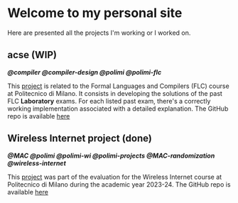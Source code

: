 # Welcome to my personal site
Here are presented all the projects I'm working or I worked on.

## acse (WIP)
**_@compiler @compiler-design @polimi @polimi-flc_**

This [project](https://gianlucavigo.github.io/acse/acse) is related to the Formal Languages and Compilers (FLC) course at Politecnico di Milano. It consists in developing the solutions of the past FLC **Laboratory** exams. For each listed past exam, there's a correctly working implementation associated with a detailed explanation. The GitHub repo is available [here](https://github.com/GianlucaVigo/acse)

## Wireless Internet project (done)
**_@MAC @polimi @polimi-wi @polimi-projects @MAC-randomization @wireless-internet_**

This [project](https://gianlucavigo.github.io/Wireless-Internet/MAC-Randomization-Project) was part of the evaluation for the Wireless Internet course at Politecnico di Milano during the academic year 2023-24. The GitHub repo is available [here](https://github.com/GianlucaVigo/Wireless-Internet-Project_MAC-Randomization)
